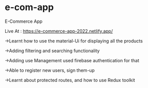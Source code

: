 # e-com-app
E-Commerce App

Live At : https://e-commerce-app-2022.netlify.app/

->Learnt how to use the material-Ui for displaying all the products

->Adding filtering and searching functionality

->Adding use Management used firebase authentication for that

->Able to register new users, sign them-up

->Learnt about protected routes, and how to use Redux toolkit

